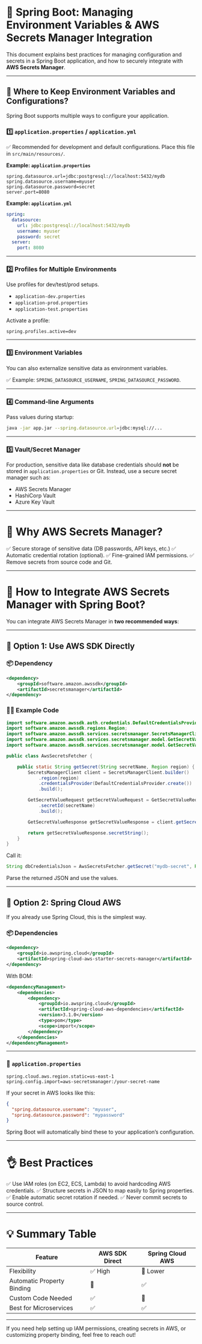 # 📘 Spring Boot: Managing Environment Variables & AWS Secrets Manager Integration

This document explains best practices for managing configuration and secrets in a Spring Boot application, and how to securely integrate with **AWS Secrets Manager**.

---

## 🔷 Where to Keep Environment Variables and Configurations?

Spring Boot supports multiple ways to configure your application.

### 1️⃣ `application.properties` / `application.yml`

✅ Recommended for development and default configurations.
Place this file in `src/main/resources/`.

**Example: `application.properties`**

```properties
spring.datasource.url=jdbc:postgresql://localhost:5432/mydb
spring.datasource.username=myuser
spring.datasource.password=secret
server.port=8080
```

**Example: `application.yml`**

```yaml
spring:
  datasource:
    url: jdbc:postgresql://localhost:5432/mydb
    username: myuser
    password: secret
  server:
    port: 8080
```

---

### 2️⃣ Profiles for Multiple Environments

Use profiles for dev/test/prod setups.

* `application-dev.properties`
* `application-prod.properties`
* `application-test.properties`

Activate a profile:

```properties
spring.profiles.active=dev
```

---

### 3️⃣ Environment Variables

You can also externalize sensitive data as environment variables.

✅ Example: `SPRING_DATASOURCE_USERNAME`, `SPRING_DATASOURCE_PASSWORD`.

---

### 4️⃣ Command-line Arguments

Pass values during startup:

```bash
java -jar app.jar --spring.datasource.url=jdbc:mysql://...
```

---

### 5️⃣ Vault/Secret Manager

For production, sensitive data like database credentials should **not** be stored in `application.properties` or Git. Instead, use a secure secret manager such as:

* AWS Secrets Manager
* HashiCorp Vault
* Azure Key Vault

---

# 🌟 Why AWS Secrets Manager?

✅ Secure storage of sensitive data (DB passwords, API keys, etc.)
✅ Automatic credential rotation (optional).
✅ Fine-grained IAM permissions.
✅ Remove secrets from source code and Git.

---

# 🚀 How to Integrate AWS Secrets Manager with Spring Boot?

You can integrate AWS Secrets Manager in **two recommended ways**:

---

## 📝 Option 1: Use AWS SDK Directly

### 📦 Dependency

```xml
<dependency>
    <groupId>software.amazon.awssdk</groupId>
    <artifactId>secretsmanager</artifactId>
</dependency>
```

### 🧑‍💻 Example Code

```java
import software.amazon.awssdk.auth.credentials.DefaultCredentialsProvider;
import software.amazon.awssdk.regions.Region;
import software.amazon.awssdk.services.secretsmanager.SecretsManagerClient;
import software.amazon.awssdk.services.secretsmanager.model.GetSecretValueRequest;
import software.amazon.awssdk.services.secretsmanager.model.GetSecretValueResponse;

public class AwsSecretsFetcher {

    public static String getSecret(String secretName, Region region) {
        SecretsManagerClient client = SecretsManagerClient.builder()
            .region(region)
            .credentialsProvider(DefaultCredentialsProvider.create())
            .build();

        GetSecretValueRequest getSecretValueRequest = GetSecretValueRequest.builder()
            .secretId(secretName)
            .build();

        GetSecretValueResponse getSecretValueResponse = client.getSecretValue(getSecretValueRequest);

        return getSecretValueResponse.secretString();
    }
}
```

Call it:

```java
String dbCredentialsJson = AwsSecretsFetcher.getSecret("mydb-secret", Region.US_EAST_1);
```

Parse the returned JSON and use the values.

---

## 📝 Option 2: Spring Cloud AWS

If you already use Spring Cloud, this is the simplest way.

### 📦 Dependencies

```xml
<dependency>
    <groupId>io.awspring.cloud</groupId>
    <artifactId>spring-cloud-aws-starter-secrets-manager</artifactId>
</dependency>
```

With BOM:

```xml
<dependencyManagement>
    <dependencies>
        <dependency>
            <groupId>io.awspring.cloud</groupId>
            <artifactId>spring-cloud-aws-dependencies</artifactId>
            <version>3.1.0</version>
            <type>pom</type>
            <scope>import</scope>
        </dependency>
    </dependencies>
</dependencyManagement>
```

---

### 🔷 `application.properties`

```properties
spring.cloud.aws.region.static=us-east-1
spring.config.import=aws-secretsmanager:/your-secret-name
```

If your secret in AWS looks like this:

```json
{
  "spring.datasource.username": "myuser",
  "spring.datasource.password": "mypassword"
}
```

Spring Boot will automatically bind these to your application’s configuration.

---

# 👌 Best Practices

✅ Use IAM roles (on EC2, ECS, Lambda) to avoid hardcoding AWS credentials.
✅ Structure secrets in JSON to map easily to Spring properties.
✅ Enable automatic secret rotation if needed.
✅ Never commit secrets to source control.

---

# 💡 Summary Table

| Feature                    | AWS SDK Direct | Spring Cloud AWS |
| -------------------------- | -------------- | ---------------- |
| Flexibility                | ✅ High         | 🚫 Lower         |
| Automatic Property Binding | 🚫             | ✅                |
| Custom Code Needed         | ✅              | 🚫               |
| Best for Microservices     | ✅              | ✅                |

---

If you need help setting up IAM permissions, creating secrets in AWS, or customizing property binding, feel free to reach out!

